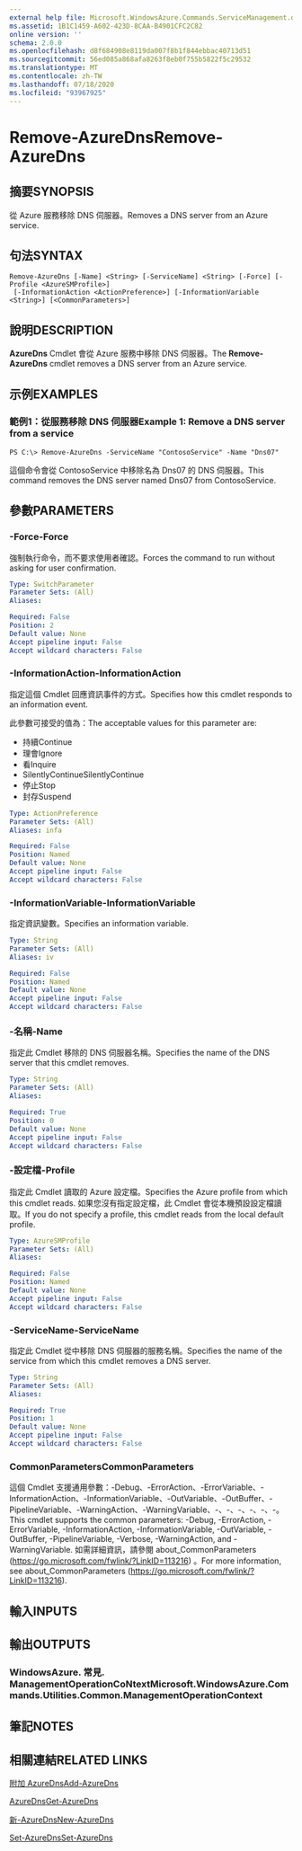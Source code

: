```yaml
---
external help file: Microsoft.WindowsAzure.Commands.ServiceManagement.dll-Help.xml
ms.assetid: 1B1C1459-A602-423D-8CAA-B4901CFC2C82
online version: ''
schema: 2.0.0
ms.openlocfilehash: d8f684908e8119da007f8b1f844ebbac40713d51
ms.sourcegitcommit: 56ed085a868afa8263f8eb0f755b5822f5c29532
ms.translationtype: MT
ms.contentlocale: zh-TW
ms.lasthandoff: 07/18/2020
ms.locfileid: "93967925"
---
```

# <span data-ttu-id="c7184-101">Remove-AzureDns</span><span class="sxs-lookup"><span data-stu-id="c7184-101">Remove-AzureDns</span></span>

## <span data-ttu-id="c7184-102">摘要</span><span class="sxs-lookup"><span data-stu-id="c7184-102">SYNOPSIS</span></span>
<span data-ttu-id="c7184-103">從 Azure 服務移除 DNS 伺服器。</span><span class="sxs-lookup"><span data-stu-id="c7184-103">Removes a DNS server from an Azure service.</span></span>

## <span data-ttu-id="c7184-104">句法</span><span class="sxs-lookup"><span data-stu-id="c7184-104">SYNTAX</span></span>

```
Remove-AzureDns [-Name] <String> [-ServiceName] <String> [-Force] [-Profile <AzureSMProfile>]
 [-InformationAction <ActionPreference>] [-InformationVariable <String>] [<CommonParameters>]
```

## <span data-ttu-id="c7184-105">說明</span><span class="sxs-lookup"><span data-stu-id="c7184-105">DESCRIPTION</span></span>
<span data-ttu-id="c7184-106">**AzureDns** Cmdlet 會從 Azure 服務中移除 DNS 伺服器。</span><span class="sxs-lookup"><span data-stu-id="c7184-106">The **Remove-AzureDns** cmdlet removes a DNS server from an Azure service.</span></span>

## <span data-ttu-id="c7184-107">示例</span><span class="sxs-lookup"><span data-stu-id="c7184-107">EXAMPLES</span></span>

### <span data-ttu-id="c7184-108">範例1：從服務移除 DNS 伺服器</span><span class="sxs-lookup"><span data-stu-id="c7184-108">Example 1: Remove a DNS server from a service</span></span>
```
PS C:\> Remove-AzureDns -ServiceName "ContosoService" -Name "Dns07"
```

<span data-ttu-id="c7184-109">這個命令會從 ContosoService 中移除名為 Dns07 的 DNS 伺服器。</span><span class="sxs-lookup"><span data-stu-id="c7184-109">This command removes the DNS server named Dns07 from ContosoService.</span></span>

## <span data-ttu-id="c7184-110">參數</span><span class="sxs-lookup"><span data-stu-id="c7184-110">PARAMETERS</span></span>

### <span data-ttu-id="c7184-111">-Force</span><span class="sxs-lookup"><span data-stu-id="c7184-111">-Force</span></span>
<span data-ttu-id="c7184-112">強制執行命令，而不要求使用者確認。</span><span class="sxs-lookup"><span data-stu-id="c7184-112">Forces the command to run without asking for user confirmation.</span></span>

```yaml
Type: SwitchParameter
Parameter Sets: (All)
Aliases: 

Required: False
Position: 2
Default value: None
Accept pipeline input: False
Accept wildcard characters: False
```

### <span data-ttu-id="c7184-113">-InformationAction</span><span class="sxs-lookup"><span data-stu-id="c7184-113">-InformationAction</span></span>
<span data-ttu-id="c7184-114">指定這個 Cmdlet 回應資訊事件的方式。</span><span class="sxs-lookup"><span data-stu-id="c7184-114">Specifies how this cmdlet responds to an information event.</span></span>

<span data-ttu-id="c7184-115">此參數可接受的值為：</span><span class="sxs-lookup"><span data-stu-id="c7184-115">The acceptable values for this parameter are:</span></span>

- <span data-ttu-id="c7184-116">持續</span><span class="sxs-lookup"><span data-stu-id="c7184-116">Continue</span></span>
- <span data-ttu-id="c7184-117">理會</span><span class="sxs-lookup"><span data-stu-id="c7184-117">Ignore</span></span>
- <span data-ttu-id="c7184-118">看</span><span class="sxs-lookup"><span data-stu-id="c7184-118">Inquire</span></span>
- <span data-ttu-id="c7184-119">SilentlyContinue</span><span class="sxs-lookup"><span data-stu-id="c7184-119">SilentlyContinue</span></span>
- <span data-ttu-id="c7184-120">停止</span><span class="sxs-lookup"><span data-stu-id="c7184-120">Stop</span></span>
- <span data-ttu-id="c7184-121">封存</span><span class="sxs-lookup"><span data-stu-id="c7184-121">Suspend</span></span>

```yaml
Type: ActionPreference
Parameter Sets: (All)
Aliases: infa

Required: False
Position: Named
Default value: None
Accept pipeline input: False
Accept wildcard characters: False
```

### <span data-ttu-id="c7184-122">-InformationVariable</span><span class="sxs-lookup"><span data-stu-id="c7184-122">-InformationVariable</span></span>
<span data-ttu-id="c7184-123">指定資訊變數。</span><span class="sxs-lookup"><span data-stu-id="c7184-123">Specifies an information variable.</span></span>

```yaml
Type: String
Parameter Sets: (All)
Aliases: iv

Required: False
Position: Named
Default value: None
Accept pipeline input: False
Accept wildcard characters: False
```

### <span data-ttu-id="c7184-124">-名稱</span><span class="sxs-lookup"><span data-stu-id="c7184-124">-Name</span></span>
<span data-ttu-id="c7184-125">指定此 Cmdlet 移除的 DNS 伺服器名稱。</span><span class="sxs-lookup"><span data-stu-id="c7184-125">Specifies the name of the DNS server that this cmdlet removes.</span></span>

```yaml
Type: String
Parameter Sets: (All)
Aliases: 

Required: True
Position: 0
Default value: None
Accept pipeline input: False
Accept wildcard characters: False
```

### <span data-ttu-id="c7184-126">-設定檔</span><span class="sxs-lookup"><span data-stu-id="c7184-126">-Profile</span></span>
<span data-ttu-id="c7184-127">指定此 Cmdlet 讀取的 Azure 設定檔。</span><span class="sxs-lookup"><span data-stu-id="c7184-127">Specifies the Azure profile from which this cmdlet reads.</span></span>
<span data-ttu-id="c7184-128">如果您沒有指定設定檔，此 Cmdlet 會從本機預設設定檔讀取。</span><span class="sxs-lookup"><span data-stu-id="c7184-128">If you do not specify a profile, this cmdlet reads from the local default profile.</span></span>

```yaml
Type: AzureSMProfile
Parameter Sets: (All)
Aliases: 

Required: False
Position: Named
Default value: None
Accept pipeline input: False
Accept wildcard characters: False
```

### <span data-ttu-id="c7184-129">-ServiceName</span><span class="sxs-lookup"><span data-stu-id="c7184-129">-ServiceName</span></span>
<span data-ttu-id="c7184-130">指定此 Cmdlet 從中移除 DNS 伺服器的服務名稱。</span><span class="sxs-lookup"><span data-stu-id="c7184-130">Specifies the name of the service from which this cmdlet removes a DNS server.</span></span>

```yaml
Type: String
Parameter Sets: (All)
Aliases: 

Required: True
Position: 1
Default value: None
Accept pipeline input: False
Accept wildcard characters: False
```

### <span data-ttu-id="c7184-131">CommonParameters</span><span class="sxs-lookup"><span data-stu-id="c7184-131">CommonParameters</span></span>
<span data-ttu-id="c7184-132">這個 Cmdlet 支援通用參數：-Debug、-ErrorAction、-ErrorVariable、-InformationAction、-InformationVariable、-OutVariable、-OutBuffer、-PipelineVariable、-WarningAction、-WarningVariable、-、-、-、-、-、-。</span><span class="sxs-lookup"><span data-stu-id="c7184-132">This cmdlet supports the common parameters: -Debug, -ErrorAction, -ErrorVariable, -InformationAction, -InformationVariable, -OutVariable, -OutBuffer, -PipelineVariable, -Verbose, -WarningAction, and -WarningVariable.</span></span> <span data-ttu-id="c7184-133">如需詳細資訊，請參閱 about_CommonParameters (https://go.microsoft.com/fwlink/?LinkID=113216) 。</span><span class="sxs-lookup"><span data-stu-id="c7184-133">For more information, see about_CommonParameters (https://go.microsoft.com/fwlink/?LinkID=113216).</span></span>

## <span data-ttu-id="c7184-134">輸入</span><span class="sxs-lookup"><span data-stu-id="c7184-134">INPUTS</span></span>

## <span data-ttu-id="c7184-135">輸出</span><span class="sxs-lookup"><span data-stu-id="c7184-135">OUTPUTS</span></span>

### <span data-ttu-id="c7184-136">WindowsAzure. 常見. ManagementOperationCoNtext</span><span class="sxs-lookup"><span data-stu-id="c7184-136">Microsoft.WindowsAzure.Commands.Utilities.Common.ManagementOperationContext</span></span>

## <span data-ttu-id="c7184-137">筆記</span><span class="sxs-lookup"><span data-stu-id="c7184-137">NOTES</span></span>

## <span data-ttu-id="c7184-138">相關連結</span><span class="sxs-lookup"><span data-stu-id="c7184-138">RELATED LINKS</span></span>

[<span data-ttu-id="c7184-139">附加 AzureDns</span><span class="sxs-lookup"><span data-stu-id="c7184-139">Add-AzureDns</span></span>](./Add-AzureDns.md)

[<span data-ttu-id="c7184-140">AzureDns</span><span class="sxs-lookup"><span data-stu-id="c7184-140">Get-AzureDns</span></span>](./Get-AzureDns.md)

[<span data-ttu-id="c7184-141">新-AzureDns</span><span class="sxs-lookup"><span data-stu-id="c7184-141">New-AzureDns</span></span>](./New-AzureDns.md)

[<span data-ttu-id="c7184-142">Set-AzureDns</span><span class="sxs-lookup"><span data-stu-id="c7184-142">Set-AzureDns</span></span>](./Set-AzureDns.md)


